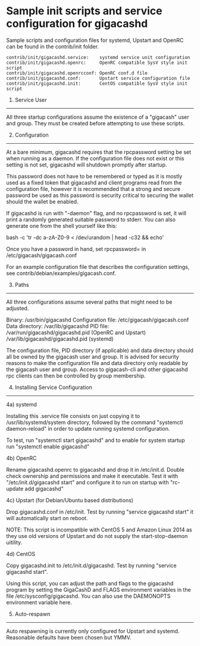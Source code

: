 Sample init scripts and service configuration for gigacashd
==========================================================

Sample scripts and configuration files for systemd, Upstart and OpenRC
can be found in the contrib/init folder.

    contrib/init/gigacashd.service:    systemd service unit configuration
    contrib/init/gigacashd.openrc:     OpenRC compatible SysV style init script
    contrib/init/gigacashd.openrcconf: OpenRC conf.d file
    contrib/init/gigacashd.conf:       Upstart service configuration file
    contrib/init/gigacashd.init:       CentOS compatible SysV style init script

1. Service User
---------------------------------

All three startup configurations assume the existence of a "gigacash" user
and group.  They must be created before attempting to use these scripts.

2. Configuration
---------------------------------

At a bare minimum, gigacashd requires that the rpcpassword setting be set
when running as a daemon.  If the configuration file does not exist or this
setting is not set, gigacashd will shutdown promptly after startup.

This password does not have to be remembered or typed as it is mostly used
as a fixed token that gigacashd and client programs read from the configuration
file, however it is recommended that a strong and secure password be used
as this password is security critical to securing the wallet should the
wallet be enabled.

If gigacashd is run with "-daemon" flag, and no rpcpassword is set, it will
print a randomly generated suitable password to stderr.  You can also
generate one from the shell yourself like this:

bash -c 'tr -dc a-zA-Z0-9 < /dev/urandom | head -c32 && echo'

Once you have a password in hand, set rpcpassword= in /etc/gigacash/gigacash.conf

For an example configuration file that describes the configuration settings,
see contrib/debian/examples/gigacash.conf.

3. Paths
---------------------------------

All three configurations assume several paths that might need to be adjusted.

Binary:              /usr/bin/gigacashd
Configuration file:  /etc/gigacash/gigacash.conf
Data directory:      /var/lib/gigacashd
PID file:            /var/run/gigacashd/gigacashd.pid (OpenRC and Upstart)
                     /var/lib/gigacashd/gigacashd.pid (systemd)

The configuration file, PID directory (if applicable) and data directory
should all be owned by the gigacash user and group.  It is advised for security
reasons to make the configuration file and data directory only readable by the
gigacash user and group.  Access to gigacash-cli and other gigacashd rpc clients
can then be controlled by group membership.

4. Installing Service Configuration
-----------------------------------

4a) systemd

Installing this .service file consists on just copying it to
/usr/lib/systemd/system directory, followed by the command
"systemctl daemon-reload" in order to update running systemd configuration.

To test, run "systemctl start gigacashd" and to enable for system startup run
"systemctl enable gigacashd"

4b) OpenRC

Rename gigacashd.openrc to gigacashd and drop it in /etc/init.d.  Double
check ownership and permissions and make it executable.  Test it with
"/etc/init.d/gigacashd start" and configure it to run on startup with
"rc-update add gigacashd"

4c) Upstart (for Debian/Ubuntu based distributions)

Drop gigacashd.conf in /etc/init.  Test by running "service gigacashd start"
it will automatically start on reboot.

NOTE: This script is incompatible with CentOS 5 and Amazon Linux 2014 as they
use old versions of Upstart and do not supply the start-stop-daemon uitility.

4d) CentOS

Copy gigacashd.init to /etc/init.d/gigacashd. Test by running "service gigacashd start".

Using this script, you can adjust the path and flags to the gigacashd program by
setting the GigaCashD and FLAGS environment variables in the file
/etc/sysconfig/gigacashd. You can also use the DAEMONOPTS environment variable here.

5. Auto-respawn
-----------------------------------

Auto respawning is currently only configured for Upstart and systemd.
Reasonable defaults have been chosen but YMMV.
